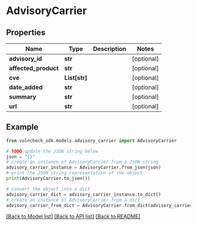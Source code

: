 # AdvisoryCarrier


## Properties

Name | Type | Description | Notes
------------ | ------------- | ------------- | -------------
**advisory_id** | **str** |  | [optional] 
**affected_product** | **str** |  | [optional] 
**cve** | **List[str]** |  | [optional] 
**date_added** | **str** |  | [optional] 
**summary** | **str** |  | [optional] 
**url** | **str** |  | [optional] 

## Example

```python
from vulncheck_sdk.models.advisory_carrier import AdvisoryCarrier

# TODO update the JSON string below
json = "{}"
# create an instance of AdvisoryCarrier from a JSON string
advisory_carrier_instance = AdvisoryCarrier.from_json(json)
# print the JSON string representation of the object
print(AdvisoryCarrier.to_json())

# convert the object into a dict
advisory_carrier_dict = advisory_carrier_instance.to_dict()
# create an instance of AdvisoryCarrier from a dict
advisory_carrier_from_dict = AdvisoryCarrier.from_dict(advisory_carrier_dict)
```
[[Back to Model list]](../README.md#documentation-for-models) [[Back to API list]](../README.md#documentation-for-api-endpoints) [[Back to README]](../README.md)


